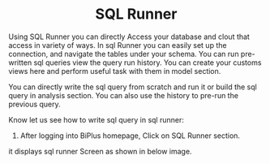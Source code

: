 
<center><h1>SQL Runner </h1></center>

Using SQL Runner you can directly Access your database and clout that access in variety of ways. In sql Runner you can easily set up the connection, and navigate the tables under your schema. You can run pre-written sql queries view the query run history. You can create your customs views here and perform useful task with them in model section.  

You can directly write the sql query from scratch and run it or build the sql query in analysis section. You can also use the history to pre-run the previous query.

Know let us see how to write sql query in sql runner:

1. After logging into BiPlus homepage, Click on SQL Runner section.

it displays sql runner Screen as shown in below image.

<!--stackedit_data:
eyJoaXN0b3J5IjpbMTI1NTcxNTIzNSwtMjAwNzc0NDA2MiwxMD
gwNjQ4NTA1LDg1NDI0NjQyOCwtMTY0NjUxMTU3OCwtMjMxNjM3
MTU5LDY2MjA0NzA4OCwtNTExNjI1Mzg3XX0=
-->
